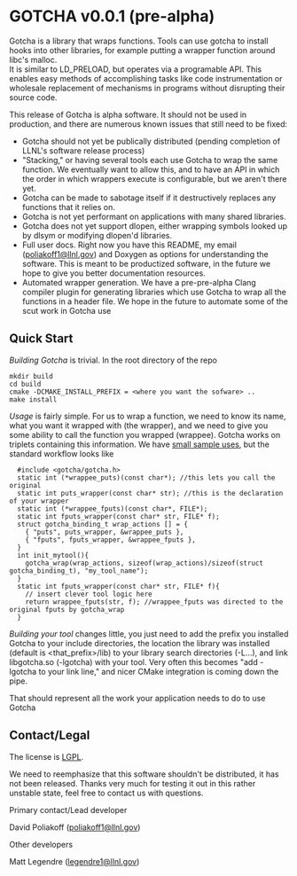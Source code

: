 GOTCHA v0.0.1 (pre-alpha)
============

Gotcha is a library that wraps functions.  Tools can use gotcha to install hooks into other libraries, for example putting a wrapper function around libc's malloc.  
It is similar to LD_PRELOAD, but operates via a programable API.
This enables easy methods of accomplishing tasks like code instrumentation or wholesale replacement of mechanisms in programs
without disrupting their source code.

This release of Gotcha is alpha software.  It should not be used in production, and there are numerous known issues that
still need to be fixed:

  * Gotcha should not yet be publically distributed (pending completion of LLNL's software release process)
  * "Stacking," or having several tools each use Gotcha to wrap the same function. We eventually want to allow this,
    and to have an API in which the order in which wrappers execute is configurable, but we aren't there
    yet.
  * Gotcha can be made to sabotage itself if it destructively replaces any functions that it relies on.
  * Gotcha is not yet performant on applications with many shared libraries.
  * Gotcha does not yet support dlopen, either wrapping symbols looked up by dlsym or modifying dlopen'd libraries.
  * Full user docs. Right now you have this README, my email (poliakoff1@llnl.gov) and Doxygen as options for understanding the software. This is meant to be productized software, in the future we hope to give you better documentation resources.
  * Automated wrapper generation. We have a pre-pre-alpha Clang compiler plugin for generating libraries which use Gotcha
    to wrap all the functions in a header file. We hope in the future to automate some of the scut work in Gotcha use

Quick Start
-----------

*Building Gotcha* is trivial. In the root directory of the repo

```
mkdir build
cd build
cmake -DCMAKE_INSTALL_PREFIX = <where you want the sofware> ..
make install
```
*Usage* is fairly simple. For us to wrap a function, we need to know its name, what you want it wrapped with (the wrapper), and we need to give you some ability to call the function you wrapped (wrappee). Gotcha works on triplets containing this information. We have [small sample uses](src/example/autotee/autotee.c), but the standard workflow looks like


```
  #include <gotcha/gotcha.h>
  static int (*wrappee_puts)(const char*); //this lets you call the original
  static int puts_wrapper(const char* str); //this is the declaration of your wrapper
  static int (*wrappee_fputs)(const char*, FILE*);
  static int fputs_wrapper(const char* str, FILE* f);
  struct gotcha_binding_t wrap_actions [] = {
    { "puts", puts_wrapper, &wrappee_puts },
    { "fputs", fputs_wrapper, &wrappee_fputs },
  } 
  int init_mytool(){
    gotcha_wrap(wrap_actions, sizeof(wrap_actions)/sizeof(struct gotcha_binding_t), "my_tool_name");
  }
  static int fputs_wrapper(const char* str, FILE* f){
    // insert clever tool logic here
    return wrappee_fputs(str, f); //wrappee_fputs was directed to the original fputs by gotcha_wrap
  }

```

*Building your tool* changes little, you just need to add the prefix you installed Gotcha to your include directories, the location
the library was installed (default is <that_prefix>/lib) to your library search directories (-L...), and link
libgotcha.so (-lgotcha) with your tool. Very often this becomes "add -lgotcha to your link line," and nicer CMake integration is coming down the pipe.

That should represent all the work your application needs to do to use Gotcha

Contact/Legal
-----------

The license is [LGPL](LGPL).

We need to reemphasize that this software shouldn't be distributed, it has not been released. Thanks very much for testing it out in this rather unstable state, feel free to contact us with questions.

Primary contact/Lead developer

David Poliakoff (poliakoff1@llnl.gov)

Other developers

Matt Legendre  (legendre1@llnl.gov)
